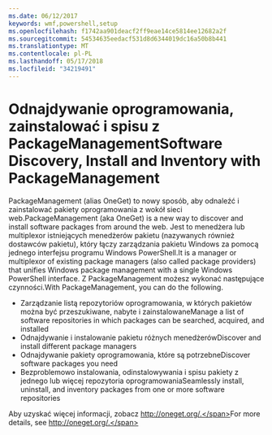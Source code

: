 ```yaml
---
ms.date: 06/12/2017
keywords: wmf,powershell,setup
ms.openlocfilehash: f1742aa901deacf2ff9eae14ce5814ee12682a2f
ms.sourcegitcommit: 54534635eedacf531d8d6344019dc16a50b8b441
ms.translationtype: MT
ms.contentlocale: pl-PL
ms.lasthandoff: 05/17/2018
ms.locfileid: "34219491"
---
```

# <a name="software-discovery-install-and-inventory-with-packagemanagement"></a><span data-ttu-id="b032f-102">Odnajdywanie oprogramowania, zainstalować i spisu z PackageManagement</span><span class="sxs-lookup"><span data-stu-id="b032f-102">Software Discovery, Install and Inventory with PackageManagement</span></span>

<span data-ttu-id="b032f-103">PackageManagement (alias OneGet) to nowy sposób, aby odnaleźć i zainstalować pakiety oprogramowania z wokół sieci web.</span><span class="sxs-lookup"><span data-stu-id="b032f-103">PackageManagement (aka OneGet) is a new way to discover and install software packages from around the web.</span></span> <span data-ttu-id="b032f-104">Jest to menedżera lub multiplexor istniejących menedżerów pakietu (nazywanych również dostawców pakietu), który łączy zarządzania pakietu Windows za pomocą jednego interfejsu programu Windows PowerShell.</span><span class="sxs-lookup"><span data-stu-id="b032f-104">It is a manager or multiplexor of existing package managers (also called package providers) that unifies Windows package management with a single Windows PowerShell interface.</span></span> <span data-ttu-id="b032f-105">Z PackageManagement możesz wykonać następujące czynności.</span><span class="sxs-lookup"><span data-stu-id="b032f-105">With PackageManagement, you can do the following.</span></span>

-   <span data-ttu-id="b032f-106">Zarządzanie listą repozytoriów oprogramowania, w których pakietów można być przeszukiwane, nabyte i zainstalowane</span><span class="sxs-lookup"><span data-stu-id="b032f-106">Manage a list of software repositories in which packages can be searched, acquired, and installed</span></span>
-   <span data-ttu-id="b032f-107">Odnajdywanie i instalowanie pakietu różnych menedżerów</span><span class="sxs-lookup"><span data-stu-id="b032f-107">Discover and install different package managers</span></span>
-   <span data-ttu-id="b032f-108">Odnajdywanie pakiety oprogramowania, które są potrzebne</span><span class="sxs-lookup"><span data-stu-id="b032f-108">Discover software packages you need</span></span>
-   <span data-ttu-id="b032f-109">Bezproblemowo instalowania, odinstalowywania i spisu pakiety z jednego lub więcej repozytoria oprogramowania</span><span class="sxs-lookup"><span data-stu-id="b032f-109">Seamlessly install, uninstall, and inventory packages from one or more software repositories</span></span>

<span data-ttu-id="b032f-110">Aby uzyskać więcej informacji, zobacz http://oneget.org/.</span><span class="sxs-lookup"><span data-stu-id="b032f-110">For more details, see http://oneget.org/.</span></span>
